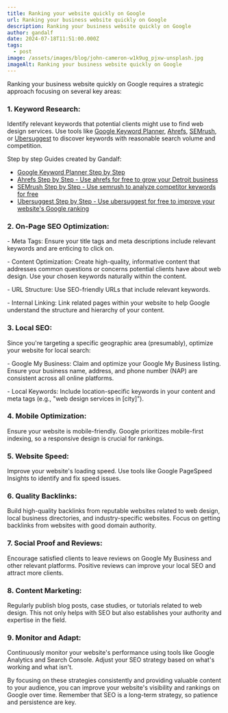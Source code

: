 ```yaml
---
title: Ranking your website quickly on Google
url: Ranking your business website quickly on Google
description: Ranking your business website quickly on Google
author: gandalf
date: 2024-07-18T11:51:00.000Z
tags:
  - post
image: /assets/images/blog/john-cameron-w1k9ug_pjxw-unsplash.jpg
imageAlt: Ranking your business website quickly on Google
---
```

Ranking your business website quickly on Google requires a strategic approach focusing on several key areas:

### 1. Keyword Research:

Identify relevant keywords that potential clients might use to find web design services. Use tools like [Google Keyword Planner](https://designgandalf.com/blog/guide-to-using-google-keyword-planner-for-your-new-business-in-detroit/), [Ahrefs](https://designgandalf.com/blog/use-ahrefs-for-free-to-grow-your-business/), [SEMrush](https://designgandalf.com/blog/step-by-step-guide-on-how-to-use-semrush-to-analyze-competitor-keywords-for-free/), or [Ubersuggest](https://designgandalf.com/blog/step-by-step-guide-on-how-to-use-ubersuggest-for-free-to-improve-your-website's-seo/) to discover keywords with reasonable search volume and competition.

Step by step Guides created by Gandalf:

* [Google Keyword Planner Step by Step](https://designgandalf.com/blog/guide-to-using-google-keyword-planner-for-your-new-business-in-detroit/)
* [](https://designgandalf.com/blog/guide-to-using-google-keyword-planner-for-your-new-business-in-detroit/)[Ahrefs Step by Step - Use ahrefs for free to grow your Detroit business](https://designgandalf.com/blog/use-ahrefs-for-free-to-grow-your-business/)
* [SEMrush Step by Step - Use semrush to analyze competitor keywords for free](https://designgandalf.com/blog/use-ahrefs-for-free-to-grow-your-business/)
* [Ubersuggest Step by Step - Use ubersuggest for free to improve your website's Google ranking](https://designgandalf.com/blog/use-ahrefs-for-free-to-grow-your-business/)

### 2. On-Page SEO Optimization:

\- Meta Tags: Ensure your title tags and meta descriptions include relevant keywords and are enticing to click on.

\- Content Optimization: Create high-quality, informative content that addresses common questions or concerns potential clients have about web design. Use your chosen keywords naturally within the content.

\- URL Structure: Use SEO-friendly URLs that include relevant keywords.

\- Internal Linking: Link related pages within your website to help Google understand the structure and hierarchy of your content.

### 3. Local SEO:

Since you're targeting a specific geographic area (presumably), optimize your website for local search:

\- Google My Business: Claim and optimize your Google My Business listing. Ensure your business name, address, and phone number (NAP) are consistent across all online platforms.

\- Local Keywords: Include location-specific keywords in your content and meta tags (e.g., "web design services in \[city]").

### 4. Mobile Optimization:

Ensure your website is mobile-friendly. Google prioritizes mobile-first indexing, so a responsive design is crucial for rankings.

### 5. Website Speed:

Improve your website's loading speed. Use tools like Google PageSpeed Insights to identify and fix speed issues.

### 6. Quality Backlinks:

Build high-quality backlinks from reputable websites related to web design, local business directories, and industry-specific websites. Focus on getting backlinks from websites with good domain authority.

### 7. Social Proof and Reviews:

Encourage satisfied clients to leave reviews on Google My Business and other relevant platforms. Positive reviews can improve your local SEO and attract more clients.

### 8. Content Marketing:

Regularly publish blog posts, case studies, or tutorials related to web design. This not only helps with SEO but also establishes your authority and expertise in the field.

### 9. Monitor and Adapt:

Continuously monitor your website's performance using tools like Google Analytics and Search Console. Adjust your SEO strategy based on what's working and what isn't.

By focusing on these strategies consistently and providing valuable content to your audience, you can improve your website's visibility and rankings on Google over time. Remember that SEO is a long-term strategy, so patience and persistence are key.
